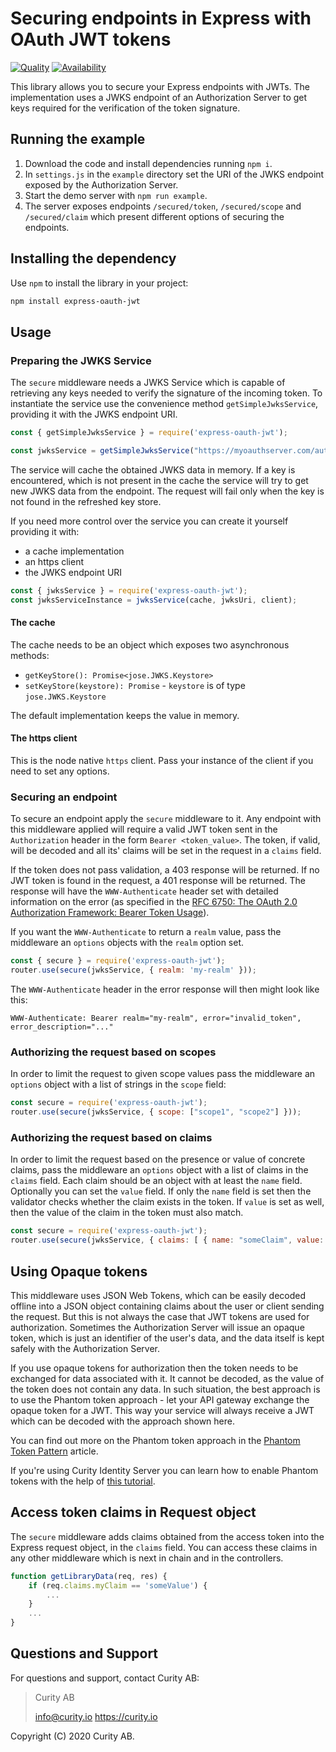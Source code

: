 # Securing endpoints in Express with OAuth JWT tokens
       
[![Quality](https://img.shields.io/badge/quality-test-yellow)](https://curity.io/resources/code-examples/status/)
[![Availability](https://img.shields.io/badge/availability-source-blue)](https://curity.io/resources/code-examples/status/)


This library allows you to secure your Express endpoints with JWTs. The implementation uses a JWKS endpoint of an
Authorization Server to get keys required for the verification of the token signature.

## Running the example

1. Download the code and install dependencies running `npm i`.
2. In `settings.js` in the `example` directory set the URI of the JWKS endpoint exposed by the Authorization Server.
3. Start the demo server with `npm run example`.
4. The server exposes endpoints `/secured/token`, `/secured/scope` and `/secured/claim` which present different options
of securing the endpoints.

## Installing the dependency

Use `npm` to install the library in your project:

```bash
npm install express-oauth-jwt
```

## Usage

### Preparing the JWKS Service

The `secure` middleware needs a JWKS Service which is capable of retrieving any keys needed to verify the signature of
the incoming token. To instantiate the service use the convenience method `getSimpleJwksService`, providing it with the
JWKS endpoint URI.

```javascript
const { getSimpleJwksService } = require('express-oauth-jwt');

const jwksService = getSimpleJwksService("https://myoauthserver.com/auth/jwks");
```

The service will cache the obtained JWKS data in memory. If a key is encountered, which is not present in the cache the
service will try to get new JWKS data from the endpoint. The request will fail only when the key is not found in the
refreshed key store.

If you need more control over the service you can create it yourself providing it with:

- a cache implementation
- an https client
- the JWKS endpoint URI

```javascript
const { jwksService } = require('express-oauth-jwt');
const jwksServiceInstance = jwksService(cache, jwksUri, client);
```

#### The cache

The cache needs to be an object which exposes two asynchronous methods:

- `getKeyStore(): Promise<jose.JWKS.Keystore>`
- `setKeyStore(keystore): Promise` - `keystore` is of type `jose.JWKS.Keystore`

The default implementation keeps the value in memory.

#### The https client

This is the node native `https` client. Pass your instance of the client if you need to set any options.

### Securing an endpoint

To secure an endpoint apply the `secure` middleware to it. Any endpoint with this middleware applied will require a valid
JWT token sent in the `Authorization` header in the form `Bearer <token_value>`. The token, if valid, will be decoded
and all its' claims will be set in the request in a `claims` field.

If the token does not pass validation, a 403 response will be returned. If no JWT token is found in the request, a 401
response will be returned. The response will have the `WWW-Authenticate` header set with detailed information on
the error (as specified in the [RFC 6750: The OAuth 2.0 Authorization Framework: Bearer Token Usage](https://tools.ietf.org/html/rfc6750)).

If you want the `WWW-Authenticate` to return a `realm` value, pass the middleware an `options` objects with the `realm`
option set.

```javascript
const { secure } = require('express-oauth-jwt');
router.use(secure(jwksService, { realm: 'my-realm' }));
```

The `WWW-Authenticate` header in the error response will then might look like this:

```curl
WWW-Authenticate: Bearer realm="my-realm", error="invalid_token", error_description="..."
```

### Authorizing the request based on scopes

In order to limit the request to given scope values pass the middleware an `options` object with a list of strings in the
`scope` field:

```javascript
const secure = require('express-oauth-jwt');
router.use(secure(jwksService, { scope: ["scope1", "scope2"] }));
```

### Authorizing the request based on claims

In order to limit the request based on the presence or value of concrete claims, pass the middleware an `options` object
with a list of claims in the `claims` field. Each claim should be an object with at least the `name` field. Optionally
you can set the `value` field. If only the `name` field is set then the validator checks whether the claim
exists in the token. If `value` is set as well, then the value of the claim in the token must also match.

```javascript
const secure = require('express-oauth-jwt');
router.use(secure(jwksService, { claims: [ { name: "someClaim", value: "withValue" } ] }));
```

## Using Opaque tokens

This middleware uses JSON Web Tokens, which can be easily decoded offline into a JSON object containing claims about
the user or client sending the request. But this is not always the case that JWT tokens are used for authorization.
Sometimes the Authorization Server will issue an opaque token, which is just an identifier of the user's data, and the
data itself is kept safely with the Authorization Server.

If you use opaque tokens for authorization then the token needs to be exchanged for data associated with it. It
cannot be decoded, as the value of the token does not contain any data. In such situation, the best approach is to use the
Phantom token approach - let your API gateway exchange the opaque token for a JWT. This way your service will always
receive a JWT which can be decoded with the approach shown here.

You can find out more on the Phantom token approach in the
[Phantom Token Pattern](https://curity.io/resources/architect/api-security/phantom-token-pattern/) article.

If you're using Curity Identity Server you can learn how to enable Phantom tokens with the help of
[this tutorial](https://curity.io/resources/operate/tutorials/integration/introspect-with-phantom-token/).

## Access token claims in Request object

The `secure` middleware adds claims obtained from the access token into the Express request object, in the `claims`
field. You can access these claims in any other middleware which is next in chain and in the controllers.

```javascript
function getLibraryData(req, res) {
    if (req.claims.myClaim == 'someValue') {
        ...
    }
    ...
}
```

## Questions and Support

For questions and support, contact Curity AB:

> Curity AB
>
> info@curity.io
> https://curity.io

Copyright (C) 2020 Curity AB.
